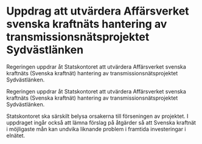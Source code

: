 # Uppdrag att utvärdera Affärsverket svenska kraftnäts hantering av transmissionsnätsprojektet Sydvästlänken

Regeringen uppdrar åt Statskontoret att utvärdera Affärsverket svenska kraftnäts (Svenska kraftnät) hantering av transmissionsnätsprojektet Sydvästlänken.

Regeringen uppdrar åt Statskontoret att utvärdera Affärsverket svenska kraftnäts (Svenska kraftnät) hantering av transmissionsnätsprojektet Sydvästlänken.

Statskontoret ska särskilt belysa orsakerna till förseningen av projektet. I uppdraget ingår också att lämna förslag på åtgärder så att Svenska kraftnät i möjligaste mån kan undvika liknande problem i framtida investeringar i elnätet.
